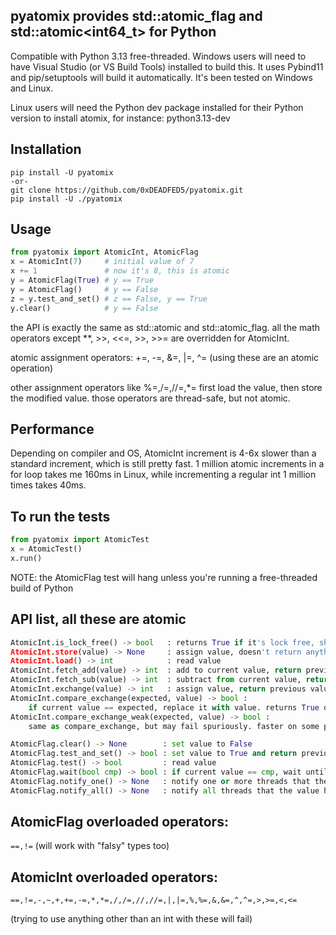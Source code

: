 ## pyatomix provides std::atomic_flag and std::atomic<int64_t> for Python

Compatible with Python 3.13 free-threaded.
Windows users will need to have Visual Studio (or VS Build Tools) installed to build this.
It uses Pybind11 and pip/setuptools will build it automatically.  It's been tested on Windows and Linux.

Linux users will need the Python dev package installed for their Python version to install atomix, for instance: python3.13-dev

## Installation

```
pip install -U pyatomix
-or-
git clone https://github.com/0xDEADFED5/pyatomix.git
pip install -U ./pyatomix
```

## Usage

```python
from pyatomix import AtomicInt, AtomicFlag
x = AtomicInt(7)     # initial value of 7
x += 1               # now it's 8, this is atomic
y = AtomicFlag(True) # y == True
y = AtomicFlag()     # y == False
z = y.test_and_set() # z == False, y == True
y.clear()            # y == False
```
the API is exactly the same as std::atomic and std::atomic_flag.
all the math operators except **, >>, <<=, >>, >>= are overridden for AtomicInt.

atomic assignment operators: +=, -=, &=, |=, ^= (using these are an atomic operation)

other assignment operators like %=,/=,//=,*= first load the value, then store the modified value. those operators are thread-safe, but not atomic.

## Performance

Depending on compiler and OS, AtomicInt increment is 4-6x slower than a standard increment, which is still pretty fast.
1 million atomic increments in a for loop takes me 160ms in Linux, while incrementing a regular int 1 million times takes 40ms.

## To run the tests

```python
from pyatomix import AtomicTest
x = AtomicTest()
x.run()
```

NOTE: the AtomicFlag test will hang unless you're running a free-threaded build of Python

## API list, all these are atomic

```python
AtomicInt.is_lock_free() -> bool   : returns True if it's lock free, should be True for most
AtomicInt.store(value) -> None     : assign value, doesn't return anything
AtomicInt.load() -> int            : read value
AtomicInt.fetch_add(value) -> int  : add to current value, return previous value
AtomicInt.fetch_sub(value) -> int  : subtract from current value, return previous value
AtomicInt.exchange(value) -> int   : assign value, return previous value
AtomicInt.compare_exchange(expected, value) -> bool : 
    if current value == expected, replace it with value. returns True on success.
AtomicInt.compare_exchange_weak(expected, value) -> bool : 
    same as compare_exchange, but may fail spuriously. faster on some platforms, use in a loop.

AtomicFlag.clear() -> None        : set value to False
AtomicFlag.test_and_set() -> bool : set value to True and return previous value
AtomicFlag.test() -> bool         : read value
AtomicFlag.wait(bool cmp) -> bool : if current value == cmp, wait until signaled
AtomicFlag.notify_one() -> None   : notify one or more threads that the value has changed
AtomicFlag.notify_all() -> None   : notify all threads that the value has changed
```

## AtomicFlag overloaded operators: 

`==,!=` (will work with "falsy" types too)

## AtomicInt overloaded operators:

`==,!=,-,~,+,+=,-=,*,*=,/,/=,//,//=,|,|=,%,%=,&,&=,^,^=,>,>=,<,<=`

(trying to use anything other than an int with these will fail)

